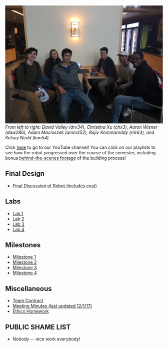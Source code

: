 ![alt text](GroupPhoto.JPG)
*From left to right: David Valley (drv34), Christina Xu (chx3), Aaron Wisner (daw286), Adam Macioszek (amm452), Rajiv Kommareddy (rrk64), and Kelsey Nedd (kan54).*

Click [here](https://www.youtube.com/channel/UCm90IIF1_Y7RqOT-j5PvCxw/f) to go to our YouTube channel! You can click on our playlists to see how the robot progressed over the course of the semester, including bonus [behind-the-scenes footage](https://www.youtube.com/watch?v=dQw4w9WgXcQ) of the building process!

## Final Design
* [Final Discussion of Robot (includes cost)](FinalRobotDesignAndComments.md)

## Labs
* [Lab 1](Lab1page.md)
* [Lab 2](Lab2Page.md)
* [Lab 3](Lab3Page.md)
* [Lab 4](Lab4Page.md)

## Milestones
* [Milestone 1](Milestone1Page.md)
* [Milestone 2](Milestone2Page.md)
* [Milestone 3](Milestone3Page.md)
* [Milestone 4](Milestone4Page.md)

## Miscellaneous
* [Team Contract](Contract2.0.pdf)
* [Meeting Minutes (last updated 12/1/17)](Minutes.pdf)
* [Ethics Homework](Ethics.pdf)

## PUBLIC SHAME LIST
* Nobody -- nice work everybody!
